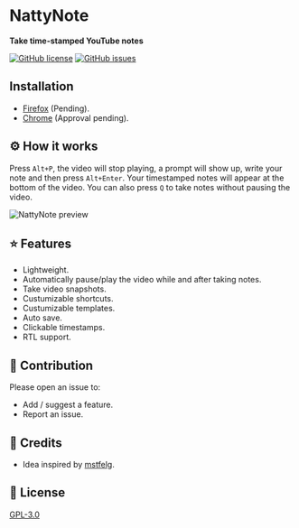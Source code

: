 # NattyNote
**Take time-stamped YouTube notes**

[![GitHub license](https://img.shields.io/github/license/ahmedelq/NattyNote)](https://github.com/ahmedelq/NattyNote/blob/main/LICENSE)
[![GitHub issues](https://img.shields.io/github/issues/ahmedelq/NattyNote)](https://github.com/ahmedelq/NattyNote/issues)

## Installation
- [Firefox](https://addons.mozilla.org/en-US/firefox/addon/nattynote/) (Pending).
- [Chrome](https://chrome.google.com/webstore/detail/nattynote/lgopopmbcfmojhfmnlbhjhgepclocphh) (Approval pending).

## ⚙️ How it works
Press `Alt+P`, the video will stop playing, a prompt will show up, write your note and then press `Alt+Enter`. Your timestamped notes will appear at the bottom of the video. 
You can also press `Q` to take notes without pausing the video. 

![NattyNote preview](https://github.com/ahmedelq/NattyNote/blob/main/preview.gif)

## ⭐ Features
- Lightweight.
- Automatically pause/play the video while and after taking notes. 
- Take video snapshots. 
- Custumizable shortcuts.
- Custumizable templates.
- Auto save. 
- Clickable timestamps.
- RTL support.

## 🌱 Contribution
Please open an issue to:
- Add / suggest a feature.
- Report an issue.


## 🖖 Credits 
- Idea inspired by [mstfelg](https://github.com/mstfelg).

## 📜 License
[GPL-3.0](https://github.com/ahmedelq/NattyNote/blob/main/LICENSE)
